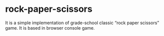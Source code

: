 # rock-paper-scissors
It is a simple implementation of grade-school classic “rock paper scissors” game.
It is based in browser console game.
